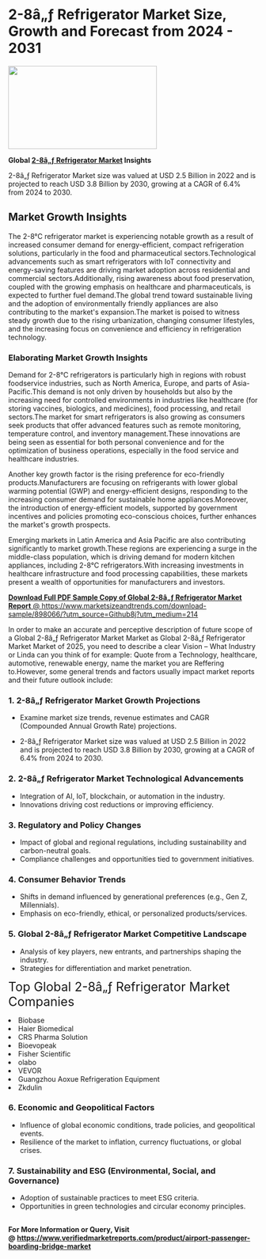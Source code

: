<H1>2-8â„ƒ Refrigerator Market Size, Growth and Forecast from 2024 - 2031</H1><img class="aligncenter size-medium wp-image-584254" src="https://thirdeyenews.in/wp-content/uploads/2024/09/Global-Market-Research-300x168.jpeg" alt="" width="300" height="168" /><p><strong>Global&nbsp;<a href="https://www.marketsizeandtrends.com/download-sample/898066/?utm_source=Github8j?utm_medium=214">2-8â„ƒ Refrigerator Market</a> Insights</strong></p><p>2-8â„ƒ Refrigerator Market size was valued at USD 2.5 Billion in 2022 and is projected to reach USD 3.8 Billion by 2030, growing at a CAGR of 6.4% from 2024 to 2030.</p><p><h2>Market Growth Insights</h2> <p>The 2-8°C refrigerator market is experiencing notable growth as a result of increased consumer demand for energy-efficient, compact refrigeration solutions, particularly in the food and pharmaceutical sectors.Technological advancements such as smart refrigerators with IoT connectivity and energy-saving features are driving market adoption across residential and commercial sectors.Additionally, rising awareness about food preservation, coupled with the growing emphasis on healthcare and pharmaceuticals, is expected to further fuel demand.The global trend toward sustainable living and the adoption of environmentally friendly appliances are also contributing to the market's expansion.The market is poised to witness steady growth due to the rising urbanization, changing consumer lifestyles, and the increasing focus on convenience and efficiency in refrigeration technology.</p> <p><a href="#"></a></p> <h3>Elaborating Market Growth Insights</h3> <p>Demand for 2-8°C refrigerators is particularly high in regions with robust foodservice industries, such as North America, Europe, and parts of Asia-Pacific.This demand is not only driven by households but also by the increasing need for controlled environments in industries like healthcare (for storing vaccines, biologics, and medicines), food processing, and retail sectors.The market for smart refrigerators is also growing as consumers seek products that offer advanced features such as remote monitoring, temperature control, and inventory management.These innovations are being seen as essential for both personal convenience and for the optimization of business operations, especially in the food service and healthcare industries.</p> <p>Another key growth factor is the rising preference for eco-friendly products.Manufacturers are focusing on refrigerants with lower global warming potential (GWP) and energy-efficient designs, responding to the increasing consumer demand for sustainable home appliances.Moreover, the introduction of energy-efficient models, supported by government incentives and policies promoting eco-conscious choices, further enhances the market's growth prospects.</p> <p>Emerging markets in Latin America and Asia Pacific are also contributing significantly to market growth.These regions are experiencing a surge in the middle-class population, which is driving demand for modern kitchen appliances, including 2-8°C refrigerators.With increasing investments in healthcare infrastructure and food processing capabilities, these markets present a wealth of opportunities for manufacturers and investors.</p> <p><a href="#"></p><p><span class=""><strong>Download Full PDF Sample Copy of Global 2-8â„ƒ Refrigerator Market Report</strong> @ <a href="https://www.marketsizeandtrends.com/download-sample/898066/?utm_source=Github8j?utm_medium=214" target="_blank">https://www.marketsizeandtrends.com/download-sample/898066/?utm_source=Github8j?utm_medium=214</a></span></p><p>In order to make an accurate and perceptive description of future scope of a Global&nbsp;2-8â„ƒ Refrigerator Market Market as Global&nbsp;2-8â„ƒ Refrigerator Market Market of 2025, you need to describe a clear Vision &ndash; What Industry or Linda can you think of for example: Quote from a Technology, healthcare, automotive, renewable energy, name the market you are Reffering to.However, some general trends and factors usually impact market reports and their future outlook include:</p><h3>1.&nbsp;<strong>2-8â„ƒ Refrigerator Market Growth Projections</strong></h3><ul><li>Examine market size trends, revenue estimates and CAGR (Compounded Annual Growth Rate) projections.</li><li><p>2-8â„ƒ Refrigerator Market size was valued at USD 2.5 Billion in 2022 and is projected to reach USD 3.8 Billion by 2030, growing at a CAGR of 6.4% from 2024 to 2030.</p></li></ul><h3>2.&nbsp;<strong>2-8â„ƒ Refrigerator Market Technological Advancements</strong></h3><ul><li>Integration of AI, IoT, blockchain, or automation in the industry.</li><li>Innovations driving cost reductions or improving efficiency.</li></ul><h3>3.&nbsp;<strong>Regulatory and Policy Changes</strong></h3><ul><li>Impact of global and regional regulations, including sustainability and carbon-neutral goals.</li><li>Compliance challenges and opportunities tied to government initiatives.</li></ul><h3>4.&nbsp;<strong>Consumer Behavior Trends</strong></h3><ul><li>Shifts in demand influenced by generational preferences (e.g., Gen Z, Millennials).</li><li>Emphasis on eco-friendly, ethical, or personalized products/services.</li></ul><h3>5.&nbsp;<strong>Global 2-8â„ƒ Refrigerator Market Competitive Landscape</strong></h3><ul><li>Analysis of key players, new entrants, and partnerships shaping the industry.</li><li>Strategies for differentiation and market penetration.</li></ul><p data-pm-slice="1 1 []"><span style="color: inherit; font-family: inherit; font-size: 25px;">Top Global 2-8â„ƒ Refrigerator Market Companies</span></p><div class="" data-test-id=""><p><li>Biobase</li><li> Haier Biomedical</li><li> CRS Pharma Solution</li><li> Bioevopeak</li><li> Fisher Scientific</li><li> olabo</li><li> VEVOR</li><li> Guangzhou Aoxue Refrigeration Equipment</li><li> Zkdulin</li></p></div><h3>6.&nbsp;<strong>Economic and Geopolitical Factors</strong></h3><ul><li>Influence of global economic conditions, trade policies, and geopolitical events.</li><li>Resilience of the market to inflation, currency fluctuations, or global crises.</li></ul><h3>7.&nbsp;<strong>Sustainability and ESG (Environmental, Social, and Governance)</strong></h3><ul><li>Adoption of sustainable practices to meet ESG criteria.</li><li>Opportunities in green technologies and circular economy principles.</li></ul><h2><strong style="font-size: 14px;">For More Information or Query, Visit @&nbsp;</strong><a style="background-color: #ffffff; font-size: 14px;" href="https://www.marketsizeandtrends.com/report/2-8â„ƒ-refrigerator-market/" target="_blank">https://www.verifiedmarketreports.com/product/airport-passenger-boarding-bridge-market</a></h2>